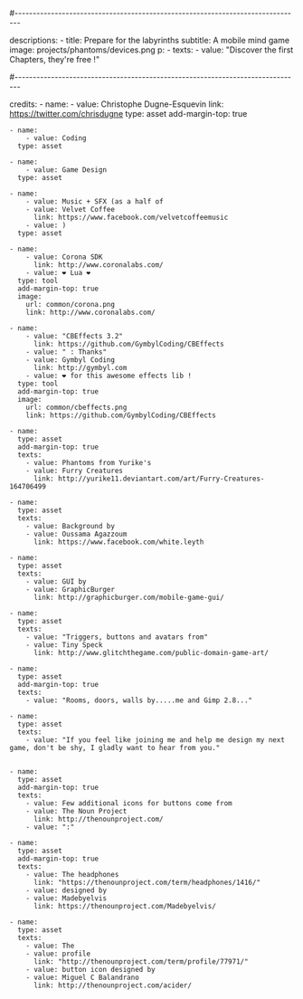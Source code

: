 #-------------------------------------------------------------------------------

descriptions: - title: Prepare for the labyrinths
subtitle: A mobile mind game
image: projects/phantoms/devices.png
p: - texts: - value: "Discover the first Chapters, they're free !"

#-------------------------------------------------------------------------------

credits: - name: - value: Christophe Dugne-Esquevin
link: https://twitter.com/chrisdugne
type: asset
add-margin-top: true

    - name:
        - value: Coding
      type: asset

    - name:
        - value: Game Design
      type: asset

    - name:
        - value: Music + SFX (as a half of
        - value: Velvet Coffee
          link: https://www.facebook.com/velvetcoffeemusic
        - value: )
      type: asset

    - name:
        - value: Corona SDK
          link: http://www.coronalabs.com/
        - value: ❤ Lua ❤
      type: tool
      add-margin-top: true
      image:
        url: common/corona.png
        link: http://www.coronalabs.com/

    - name:
        - value: "CBEffects 3.2"
          link: https://github.com/GymbylCoding/CBEffects
        - value: " : Thanks"
        - value: Gymbyl Coding
          link: http://gymbyl.com
        - value: ❤ for this awesome effects lib !
      type: tool
      add-margin-top: true
      image:
        url: common/cbeffects.png
        link: https://github.com/GymbylCoding/CBEffects

    - name:
      type: asset
      add-margin-top: true
      texts:
        - value: Phantoms from Yurike's
        - value: Furry Creatures
          link: http://yurike11.deviantart.com/art/Furry-Creatures-164706499

    - name:
      type: asset
      texts:
        - value: Background by
        - value: Oussama Agazzoum
          link: https://www.facebook.com/white.leyth

    - name:
      type: asset
      texts:
        - value: GUI by
        - value: GraphicBurger
          link: http://graphicburger.com/mobile-game-gui/

    - name:
      type: asset
      texts:
        - value: "Triggers, buttons and avatars from"
        - value: Tiny Speck
          link: http://www.glitchthegame.com/public-domain-game-art/

    - name:
      type: asset
      add-margin-top: true
      texts:
        - value: "Rooms, doors, walls by.....me and Gimp 2.8..."

    - name:
      type: asset
      texts:
        - value: "If you feel like joining me and help me design my next game, don't be shy, I gladly want to hear from you."


    - name:
      type: asset
      add-margin-top: true
      texts:
        - value: Few additional icons for buttons come from
        - value: The Noun Project
          link: http://thenounproject.com/
        - value: ":"

    - name:
      type: asset
      add-margin-top: true
      texts:
        - value: The headphones
          link: "https://thenounproject.com/term/headphones/1416/"
        - value: designed by
        - value: Madebyelvis
          link: https://thenounproject.com/Madebyelvis/

    - name:
      type: asset
      texts:
        - value: The
        - value: profile
          link: "http://thenounproject.com/term/profile/77971/"
        - value: button icon designed by
        - value: Miguel C Balandrano
          link: http://thenounproject.com/acider/
